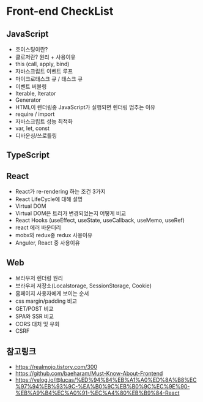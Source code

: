 # Front-end CheckList

## JavaScript

-   호이스팅이란?
-   클로저란? 원리 + 사용이유
-   this (call, apply, bind)
-   자바스크립트 이벤트 루프
-   마이크로태스크 큐 / 태스크 큐
-   이벤트 버블링
-   Iterable, Iterator
-   Generator
-   HTML이 렌더링중 JavaScript가 실행되면 렌더링 멈추는 이유
-   require / import
-   자바스크립트 성능 최적화
-   var, let, const
-   디바운싱/쓰로틀링

## TypeScript

## React

-   React가 re-rendering 하는 조건 3가지
-   React LifeCycle에 대해 설명
-   Virtual DOM
-   Virtual DOM은 트리가 변경되었는지 어떻게 비교
-   React Hooks (useEffect, useState, useCallback, useMemo, useRef)
-   react 에러 바운더리
-   mobx와 redux중 redux 사용이유
-   Anguler, React 중 사용이유

## Web

-   브라우저 렌더링 원리
-   브라우저 저장소(Localstorage, SessionStorage, Cookie)
-   홈페이지 사용자에게 보이는 순서
-   css margin/padding 비교
-   GET/POST 비교
-   SPA와 SSR 비교
-   CORS 대처 및 우회
-   CSRF

## 참고링크

-   https://realmojo.tistory.com/300
-   https://github.com/baeharam/Must-Know-About-Frontend
-   https://velog.io/@lucas/%ED%94%84%EB%A1%A0%ED%8A%B8%EC%97%94%EB%93%9C-%EA%B0%9C%EB%B0%9C%EC%9E%90-%EB%A9%B4%EC%A0%91-%EC%A4%80%EB%B9%84-React
